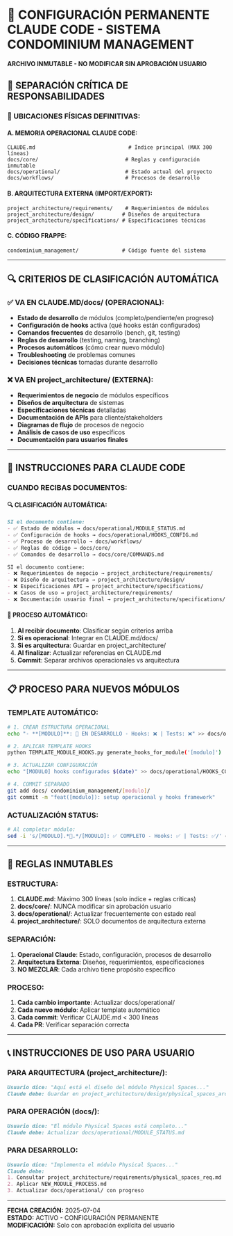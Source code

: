 # 🤖 CONFIGURACIÓN PERMANENTE CLAUDE CODE - SISTEMA CONDOMINIUM MANAGEMENT

**ARCHIVO INMUTABLE - NO MODIFICAR SIN APROBACIÓN USUARIO**

## 🎯 **SEPARACIÓN CRÍTICA DE RESPONSABILIDADES**

### **📁 UBICACIONES FÍSICAS DEFINITIVAS:**

#### **A. MEMORIA OPERACIONAL CLAUDE CODE:**
```
CLAUDE.md                              # Índice principal (MAX 300 líneas)
docs/core/                            # Reglas y configuración inmutable
docs/operational/                     # Estado actual del proyecto
docs/workflows/                       # Procesos de desarrollo
```

#### **B. ARQUITECTURA EXTERNA (IMPORT/EXPORT):**
```
project_architecture/requirements/    # Requerimientos de módulos
project_architecture/design/         # Diseños de arquitectura
project_architecture/specifications/ # Especificaciones técnicas
```

#### **C. CÓDIGO FRAPPE:**
```
condominium_management/              # Código fuente del sistema
```

---

## 🔍 **CRITERIOS DE CLASIFICACIÓN AUTOMÁTICA**

### **✅ VA EN CLAUDE.MD/docs/ (OPERACIONAL):**
- **Estado de desarrollo** de módulos (completo/pendiente/en progreso)
- **Configuración de hooks** activa (qué hooks están configurados)
- **Comandos frecuentes** de desarrollo (bench, git, testing)
- **Reglas de desarrollo** (testing, naming, branching)
- **Procesos automáticos** (cómo crear nuevo módulo)
- **Troubleshooting** de problemas comunes
- **Decisiones técnicas** tomadas durante desarrollo

### **❌ VA EN project_architecture/ (EXTERNA):**
- **Requerimientos de negocio** de módulos específicos
- **Diseños de arquitectura** de sistemas
- **Especificaciones técnicas** detalladas
- **Documentación de APIs** para cliente/stakeholders
- **Diagramas de flujo** de procesos de negocio
- **Análisis de casos de uso** específicos
- **Documentación para usuarios finales**

---

## 🤖 **INSTRUCCIONES PARA CLAUDE CODE**

### **CUANDO RECIBAS DOCUMENTOS:**

#### **🔍 CLASIFICACIÓN AUTOMÁTICA:**
```markdown
SI el documento contiene:
- ✅ Estado de módulos → docs/operational/MODULE_STATUS.md
- ✅ Configuración de hooks → docs/operational/HOOKS_CONFIG.md  
- ✅ Proceso de desarrollo → docs/workflows/
- ✅ Reglas de código → docs/core/
- ✅ Comandos de desarrollo → docs/core/COMMANDS.md

SI el documento contiene:
- ❌ Requerimientos de negocio → project_architecture/requirements/
- ❌ Diseño de arquitectura → project_architecture/design/
- ❌ Especificaciones API → project_architecture/specifications/
- ❌ Casos de uso → project_architecture/requirements/
- ❌ Documentación usuario final → project_architecture/specifications/
```

#### **🔄 PROCESO AUTOMÁTICO:**
1. **Al recibir documento**: Clasificar según criterios arriba
2. **Si es operacional**: Integrar en CLAUDE.md/docs/
3. **Si es arquitectura**: Guardar en project_architecture/
4. **Al finalizar**: Actualizar referencias en CLAUDE.md
5. **Commit**: Separar archivos operacionales vs arquitectura

---

## 📋 **PROCESO PARA NUEVOS MÓDULOS**

### **TEMPLATE AUTOMÁTICO:**
```bash
# 1. CREAR ESTRUCTURA OPERACIONAL
echo "- **[MODULO]**: 🔄 EN DESARROLLO - Hooks: ❌ | Tests: ❌" >> docs/operational/MODULE_STATUS.md

# 2. APLICAR TEMPLATE HOOKS
python TEMPLATE_MODULE_HOOKS.py generate_hooks_for_module('[modulo]')

# 3. ACTUALIZAR CONFIGURACIÓN
echo "[MODULO] hooks configurados $(date)" >> docs/operational/HOOKS_CONFIG.md

# 4. COMMIT SEPARADO
git add docs/ condominium_management/[modulo]/
git commit -m "feat([modulo]): setup operacional y hooks framework"
```

### **ACTUALIZACIÓN STATUS:**
```bash
# Al completar módulo:
sed -i 's/[MODULO].*🔄.*/[MODULO]: ✅ COMPLETO - Hooks: ✅ | Tests: ✅/' docs/operational/MODULE_STATUS.md
```

---

## 🚨 **REGLAS INMUTABLES**

### **ESTRUCTURA:**
1. **CLAUDE.md**: Máximo 300 líneas (solo índice + reglas críticas)
2. **docs/core/**: NUNCA modificar sin aprobación usuario
3. **docs/operational/**: Actualizar frecuentemente con estado real
4. **project_architecture/**: SOLO documentos de arquitectura externa

### **SEPARACIÓN:**
1. **Operacional Claude**: Estado, configuración, procesos de desarrollo
2. **Arquitectura Externa**: Diseños, requerimientos, especificaciones
3. **NO MEZCLAR**: Cada archivo tiene propósito específico

### **PROCESO:**
1. **Cada cambio importante**: Actualizar docs/operational/
2. **Cada nuevo módulo**: Aplicar template automático
3. **Cada commit**: Verificar CLAUDE.md < 300 líneas
4. **Cada PR**: Verificar separación correcta

---

## 📞 **INSTRUCCIONES DE USO PARA USUARIO**

### **PARA ARQUITECTURA (project_architecture/):**
```markdown
Usuario dice: "Aquí está el diseño del módulo Physical Spaces..."
Claude debe: Guardar en project_architecture/design/physical_spaces_architecture.md
```

### **PARA OPERACIÓN (docs/):**
```markdown
Usuario dice: "El módulo Physical Spaces está completo..."
Claude debe: Actualizar docs/operational/MODULE_STATUS.md
```

### **PARA DESARROLLO:**
```markdown
Usuario dice: "Implementa el módulo Physical Spaces..."
Claude debe: 
1. Consultar project_architecture/requirements/physical_spaces_req.md
2. Aplicar NEW_MODULE_PROCESS.md
3. Actualizar docs/operational/ con progreso
```

---

**FECHA CREACIÓN:** 2025-07-04  
**ESTADO:** ACTIVO - CONFIGURACIÓN PERMANENTE  
**MODIFICACIÓN:** Solo con aprobación explícita del usuario